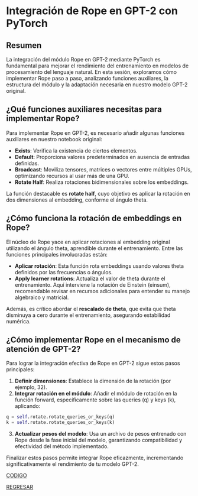 # Integración de Rope en GPT-2 con PyTorch

## Resumen

La integración del módulo Rope en GPT-2 mediante PyTorch es fundamental para mejorar el rendimiento del entrenamiento en modelos de procesamiento del lenguaje natural. En esta sesión, exploramos cómo implementar Rope paso a paso, analizando funciones auxiliares, la estructura del módulo y la adaptación necesaria en nuestro modelo GPT-2 original.

## ¿Qué funciones auxiliares necesitas para implementar Rope?

Para implementar Rope en GPT-2, es necesario añadir algunas funciones auxiliares en nuestro notebook original:

* **Exists**: Verifica la existencia de ciertos elementos.
* **Default**: Proporciona valores predeterminados en ausencia de entradas definidas.
* **Broadcast**: Moviliza tensores, matrices o vectores entre múltiples GPUs, optimizando recursos al usar más de una GPU.
* **Rotate Half**: Realiza rotaciones bidimensionales sobre los embeddings.

La función destacable es **rotate half**, cuyo objetivo es aplicar la rotación en dos dimensiones al embedding, conforme el ángulo theta.

## ¿Cómo funciona la rotación de embeddings en Rope?

El núcleo de Rope yace en aplicar rotaciones al embedding original utilizando el ángulo theta, aprendible durante el entrenamiento. Entre las funciones principales involucradas están:

* **Aplicar rotación**: Esta función rota embeddings usando valores theta definidos por las frecuencias o ángulos.
* **Apply learner rotations**: Actualiza el valor de theta durante el entrenamiento. Aquí interviene la notación de Einstein (einsum), recomendable revisar en recursos adicionales para entender su manejo algebraico y matricial.

Además, es crítico abordar el **rescalado de theta**, que evita que theta disminuya a cero durante el entrenamiento, asegurando estabilidad numérica.

## ¿Cómo implementar Rope en el mecanismo de atención de GPT-2?

Para lograr la integración efectiva de Rope en GPT-2 sigue estos pasos principales:

1. **Definir dimensiones**: Establece la dimensión de la rotación (por ejemplo, 32).
2. **Integrar rotación en el módulo**: Añadir el módulo de rotación en la función forward, específicamente sobre las queries (q) y keys (k), aplicando:

```Python
q = self.rotate.rotate_queries_or_keys(q)
k = self.rotate.rotate_queries_or_keys(k)
```

3. **Actualizar pesos del modelo**: Usa un archivo de pesos entrenado con Rope desde la fase inicial del modelo, garantizando compatibilidad y efectividad del método implementado.

Finalizar estos pasos permite integrar Rope eficazmente, incrementando significativamente el rendimiento de tu modelo GPT-2.

[CODIGO](./Codigos/03_RoPE_GPT-2.ipynb)

[REGRESAR](../02_Componentes_Avanzados_de_los_LLMs/Intro.md)